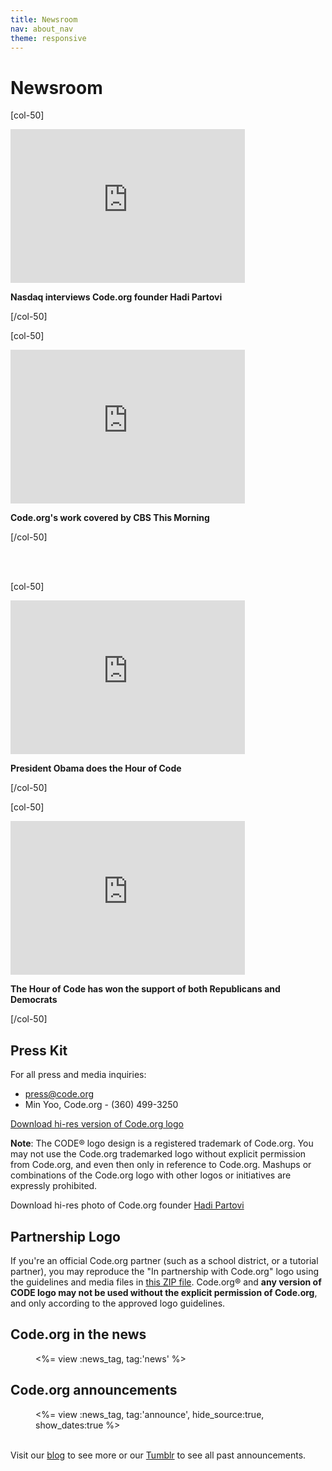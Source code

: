 ```yaml
---
title: Newsroom
nav: about_nav
theme: responsive
---
```

# Newsroom

[col-50]

<iframe width="375" height="246" src="https://www.youtube.com/embed/zxcBZg7jYlc" frameborder="0" allowfullscreen></iframe>

**Nasdaq interviews Code.org founder Hadi Partovi**

[/col-50]

[col-50]

<iframe width="375" height="246" src="https://www.youtube.com/embed/1iwq-uZNOSg" frameborder="0" allowfullscreen></iframe>

**Code.org's work covered by CBS This Morning**

[/col-50]

<br><br>

[col-50]

<iframe width="375" height="246" src="https://www.youtube.com/embed/AI_dayIQWV4" frameborder="0" allowfullscreen></iframe>

**President Obama does the Hour of Code**

[/col-50]

[col-50]

<iframe width="375" height="246" src="https://www.youtube.com/embed/W5QGo_Yb_Pc?list=PLzdnOPI1iJNfygSF8gKBUq7fT4Y61_h2I" frameborder="0" allowfullscreen></iframe>

**The Hour of Code has won the support of both Republicans and Democrats**

[/col-50]

## Press Kit

For all press and media inquiries: 

- [press@code.org](mailto:press@code.org)
- Min Yoo, Code.org - (360) 499-3250

[Download hi-res version of Code.org logo](https://www.dropbox.com/scl/fi/3qxs2z7ukocwc7apbn3mc/Code.org%20Logo.zip?dl=0)

**Note**: The CODE&reg; logo design is a registered trademark of Code.org. You may not use the Code.org trademarked logo without explicit permission from Code.org, and even then only in reference to Code.org. Mashups or combinations of the Code.org logo with other logos or initiatives are expressly prohibited.

Download hi-res photo of Code.org founder [Hadi Partovi](https://code.org/images/HadiPartoviHeadshot.jpg)


## Partnership Logo

If you're an official Code.org partner (such as a school district, or a tutorial partner), you may reproduce the "In partnership with Code.org" logo using the guidelines and media files in [this ZIP file](/files/partner-logo.zip). Code.org&reg; and **any version of CODE logo may not be used without the explicit permission of Code.org**, and only according to the approved logo guidelines.

## Code.org in the news

<div style='margin-left:40px'>
<%= view :news_tag, tag:'news' %>
</div>


## Code.org announcements

<div style='margin-left:40px'>
<%= view :news_tag, tag:'announce', hide_source:true, show_dates:true %>
</div>

<br>

Visit our [blog](https://medium.com/@codeorg) to see more or our [Tumblr](http://blog.code.org/) to see all past announcements.


<br/>
